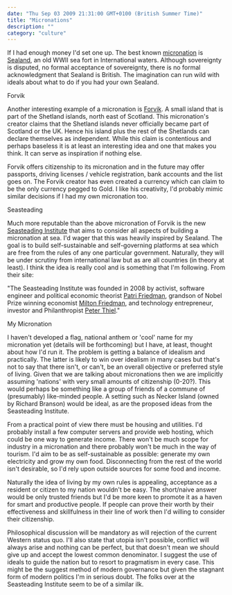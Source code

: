 ```yaml
---
date: "Thu Sep 03 2009 21:31:00 GMT+0100 (British Summer Time)"
title: "Micronations"
description: ""
category: "culture"
---
```

If I had enough money I'd set one up. The best known [micronation](http://en.wikipedia.org/wiki/Micronation) is [Sealand](http://www.sealandgov.org/), an old WWII sea fort in International waters. Although sovereignty is disputed, no formal acceptance of sovereignty, there is no formal acknowledgment that Sealand is British. The imagination can run wild with ideals about what to do if you had your own Sealand.

Forvik

Another interesting example of a micronation is [Forvik](http://www.forvik.com). A small island that is part of the Shetland islands, north east of Scotland. This micronation's creator claims that the Shetland islands never officially became part of Scotland or the UK. Hence his island plus the rest of the Shetlands can declare themselves as independent. While this claim is contentious and perhaps baseless it is at least an interesting idea and one that makes you think. It can serve as inspiration if nothing else.

Forvik offers citizenship to its micronation and in the future may offer passports, driving licenses / vehicle registration, bank accounts and the list goes on. The Forvik creator has even created a currency which can claim to be the only currency pegged to Gold. I like his creativity, I'd probably mimic similar decisions if I had my own micronation too.

Seasteading

Much more reputable than the above micronation of Forvik is the new [Seasteading Institute](http://www.seasteading.org/) that aims to consider all aspects of building a micronation at sea. I'd wager that this was heavily inspired by Sealand. The goal is to build self-sustainable and self-governing platforms at sea which are free from the rules of any one particular government. Naturally, they will be under scrutiny from international law but as are all countries (in theory at least). I think the idea is really cool and is something that I'm following. From their site:

"The Seasteading Institute was founded in 2008 by activist, software engineer and political economic theorist [Patri Friedman](http://www.forbes.com/sites/clareoconnor/2010/11/10/names-you-need-to-know-in-2011-patri-friedman/), grandson of Nobel Prize winning economist [Milton Friedman](http://en.wikipedia.org/wiki/Milton_friedman), and technology entrepreneur, investor and Philanthropist [Peter Thiel](http://thielfoundation.org/index.php?option=com_content&view=article&id=5&Itemid=10)."

My Micronation

I haven't developed a flag, national anthem or 'cool' name for my micronation yet (details will be forthcoming) but I have, at least, thought about how I'd run it. The problem is getting a balance of idealism and practically. The latter is likely to win over idealism in many cases but that's not to say that there isn't, or can't, be an overall objective or preferred style of living. Given that we are talking about micronations then we are implicitly assuming 'nations' with very small amounts of citizenship (0-20?). This would perhaps be something like a group of friends of a commune of (presumably) like-minded people. A setting such as Necker Island (owned by Richard Branson) would be ideal, as are the proposed ideas from the Seasteading Institute.

From a practical point of view there must be housing and utilities. I'd probably install a few computer servers and provide web hosting, which could be one way to generate income. There won't be much scope for industry in a micronation and there probably won't be much in the way of tourism. I'd aim to be as self-sustainable as possible: generate my own electricity and grow my own food. Disconnecting from the rest of the world isn't desirable, so I'd rely upon outside sources for some food and income.

Naturally the idea of living by my own rules is appealing, acceptance as a resident or citizen to my nation wouldn't be easy. The short/naive answer would be only trusted friends but I'd be more keen to promote it as a haven for smart and productive people. If people can prove their worth by their effectiveness and skillfulness in their line of work then I'd willing to consider their citizenship.

Philosophical discussion will be mandatory as will rejection of the current Western status quo. I'll also state that utopia isn't possible, conflict will always arise and nothing can be perfect, but that doesn't mean we should give up and accept the lowest common denominator. I suggest the use of ideals to guide the nation but to resort to pragmatism in every case. This might be the suggest method of modern governance but given the stagnant form of modern politics I'm in serious doubt. The folks over at the Seasteading Institute seem to be of a similar ilk.